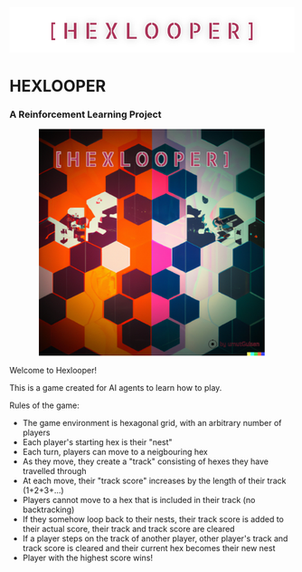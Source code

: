 ![Banner](images/banner.png)
# HEXLOOPER
### A Reinforcement Learning Project
<p align="center">
<img src="images/poster.png" alt="Alt Text" width="400" height="400">
</p>

Welcome to Hexlooper!

This is a game created for AI agents to learn how to play.

Rules of the game:

 - The game environment is hexagonal grid, with an arbitrary number of players
 - Each player's starting hex is their "nest"
 - Each turn, players can move to a neigbouring hex
 - As they move, they create a "track" consisting of hexes they have travelled through
 - At each move, their "track score" increases by the length of their track (1+2+3+...)
 - Players cannot move to a hex that is included in their track (no backtracking)
 - If they somehow loop back to their nests, their track score is added to their actual score, their track and track score are cleared
 - If a player steps on the track of another player, other player's track and track score is cleared and their current hex becomes their new nest
 - Player with the highest score wins!
